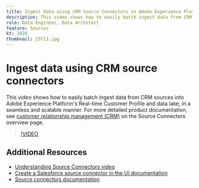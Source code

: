 ```yaml
---
title: Ingest Data using CRM Source Connectors in Adobe Experience Platform
description: This video shows how to easily batch ingest data from CRM sources into Adobe Experience Platform's Real-time Customer Profile and data lake, in a seamless and scalable manner.
role: Data Engineer, Data Architect
feature: Sources
kt: 3826
thumbnail: 29711.jpg
---
```


# Ingest data using CRM source connectors

This video shows how to easily batch ingest data from CRM sources into Adobe Experience Platform's Real-time Customer Profile and data lake, in a seamless and scalable manner. For more detailed product documentation, see [customer relationship management (CRM)](https://experienceleague.adobe.com/docs/experience-platform/sources/home.html?lang=en#access-control-for-sources-in-data-ingestion) on the Source Connectors overview page.

>[!VIDEO](https://video.tv.adobe.com/v/29711?quality=12&learn=on)

## Additional Resources

* [Understanding Source Connectors video](overview.md)
* [Create a Salesforce source connector in the UI documentation](https://experienceleague.adobe.com/docs/experience-platform/sources/ui-tutorials/create/crm/salesforce.html)
* [Source connectors documentation](https://experienceleague.adobe.com/docs/experience-platform/sources/home.html)
